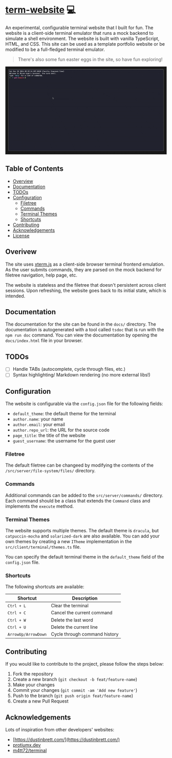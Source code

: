 # [term-website](https://term.micahkepe.com/) 💻

An experimental, configurable terminal website that I built for fun. The website
is a client-side terminal emulator that runs a mock backend to simulate a shell
environment. The website is built with vanilla TypeScript, HTML, and CSS. This
site can be used as a template portfolio website or be modified to be a
full-fledged terminal emulator.

> There's also some fun easter eggs in the site, so have fun exploring!

![Demo of the terminal website in action](./public/assets/demos/demo.gif)

## Table of Contents

- [Overview](#overview)
- [Documentation](#documentation)
- [TODOs](#todos)
- [Configuration](#configuration)
  - [Filetree](#filetree)
  - [Commands](#commands)
  - [Terminal Themes](#terminal-themes)
  - [Shortcuts](#shortcuts)
- [Contributing](#contributing)
- [Acknowledgements](#acknowledgements)
- [License](#license)

## Overivew

The site uses [xterm.js](https://xtermjs.org/) as a client-side browser terminal
frontend emulation. As the user submits commands, they are parsed on the mock
backend for filetree navigation, help page, etc.

The website is stateless and the filetree that doesn't persistent across client
sessions. Upon refreshing, the website goes back to its initial state, which is
intended.

## Documentation

The documentation for the site can be found in the `docs/` directory. The
documentation is autogenerated with a tool called `tsdoc` that is run with the
`npm run doc` command. You can view the documentation by opening the
`docs/index.html` file in your browser.

## TODOs

- [ ] Handle TABs (autocomplete, cycle through files, etc.)
- [ ] Syntax highlighting/ Markdown rendering (no more external libs!)

## Configuration

The website is configurable via the `config.json` file for the following fields:

- `default_theme`: the default theme for the terminal
- `author.name`: your name
- `author.email`: your email
- `author.repo_url`: the URL for the source code
- `page_title`: the title of the website
- `guest_username`: the username for the guest user

### Filetree

The default filetree can be changeed by modifying the contents of the
`/src/server/file-system/files/` directory.

### Commands

Additional commands can be added to the `src/server/commands/` directory. Each
command should be a class that extends the `Command` class and implements the
`execute` method.

### Terminal Themes

The website supports multiple themes. The default theme is `dracula`, but
`catpuccin-mocha` and `solarized-dark` are also available. You can add your own
themes by creating a new `ITheme` implementation in the `src/client/terminal/themes.ts`
file.

You can specify the default terminal theme in the `default_theme` field of the
`config.json` file.

### Shortcuts

The following shortcuts are available:

| Shortcut            | Description                   |
| ------------------- | ----------------------------- |
| `Ctrl + L`          | Clear the terminal            |
| `Ctrl + C`          | Cancel the current command    |
| `Ctrl + W`          | Delete the last word          |
| `Ctrl + U`          | Delete the current line       |
| `ArrowUp/ArrowDown` | Cycle through command history |

## Contributing

If you would like to contribute to the project, please follow the steps below:

1. Fork the repository
2. Create a new branch (`git checkout -b feat/feature-name`)
3. Make your changes
4. Commit your changes (`git commit -am 'Add new feature'`)
5. Push to the branch (`git push origin feat/feature-name`)
6. Create a new Pull Request

## Acknowledgements

Lots of inspiration from other developers' websites:

- [https://dustinbrett.com/](https://dustinbrett.com/)
- [protiumx.dev](https://protiumx.dev/)
- [m4tt72/terminal](https://github.com/m4tt72/terminal)
